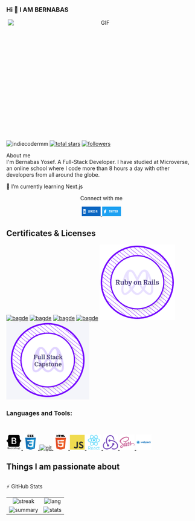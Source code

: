### Hi  👋 I AM BERNABAS

<div align="center">
<img align="right" alt="GIF" src="https://github.com/abhisheknaiidu/abhisheknaiidu/blob/master/code.gif?raw=true" width="500" height="320" />
  <br/>
  <p align="center"></p>
 </div>
 
 <p align="left"> 
<img src="https://komarev.com/ghpvc/?username=bernabasy&color=dc143c&style=for-the-badge" alt="indiecodermm" />
<a href="https://github.com/bernabasy?tab=repositories&sort=stargazers"><img alt="total stars" title="Total stars on GitHub" src="https://custom-icon-badges.demolab.com/github/stars/bernabasy?color=55960c&style=for-the-badge&labelColor=488207&logo=star"/></a>
 <a href="https://github.com/bernabasy?tab=followers"><img alt="followers" title="Follow me on Github" src="https://custom-icon-badges.demolab.com/github/followers/bernabasy?color=236ad3&labelColor=1155ba&style=for-the-badge&logo=person-add&label=Follow&logoColor=white"/></a>
</p>
About me <br/>
I'm Bernabas Yosef. A Full-Stack Developer. I have studied at Microverse, an online school where I code more than 8 hours a day with other developers from all around the globe.

🌱 I’m currently learning  Next.js<br/>
<p align="center">Connect with me</p>
<div align="center">
      <a  href="https://www.linkedin.com/in/bernabas-yosef-74b571186/" target="_blank">
      <img src="assets/LinkedIn.svg" alt="logo" width="10%"  height="25px" alt="LinkedIn"/>
    </a>
  <a href="https://twitter.com/bernabasjosef" target="_blank">
      <img src="assets/Twitter.svg" alt="logo" width="10%"  height="25px" alt="Twitter"/>
    </a>
</div>


## Certificates & Licenses
[<img alt="bagde" src="https://api.accredible.com/v1/frontend/credential_website_embed_image/badge/62774143" />](https://www.credential.net/29a16722-c88b-4cc3-bd70-fa83b4ca578b)
[<img alt="bagde" src="https://api.accredible.com/v1/frontend/credential_website_embed_image/badge/65926299" />](https://www.credential.net/791d5f33-9813-4042-8440-7e4bc85136c3)
[<img alt="bagde" src="https://api.accredible.com/v1/frontend/credential_website_embed_image/badge/67898367" />](https://www.credential.net/23eb2501-38ef-4000-a809-17f5d263707b)
[<img alt="bagde" src="https://api.accredible.com/v1/frontend/credential_website_embed_image/badge/70557146" />](https://www.credential.net/53cc8670-ad8f-4a15-9185-02e5659068fa)
[<img src="./assets/ror-badge.png" width="200">](https://www.credential.net/49c5888d-6f4e-49a7-a03a-f10fa2a2b069)
[<img src="./assets/fullstack.png" width="220">](https://www.credential.net/4d3d9540-5a0a-4ac3-aed3-dc39e1e0237a#gs.zl80sp)
<h3 align="left">Languages and Tools:</h3>
<br/>
<p align="left"> <a href="https://getbootstrap.com" target="_blank" rel="noreferrer"> <img src="https://raw.githubusercontent.com/devicons/devicon/master/icons/bootstrap/bootstrap-plain-wordmark.svg" alt="bootstrap" width="40" height="40"/> </a> <a href="https://www.w3schools.com/css/" target="_blank" rel="noreferrer"> <img src="https://raw.githubusercontent.com/devicons/devicon/master/icons/css3/css3-original-wordmark.svg" alt="css3" width="40" height="40"/> </a> <a href="https://www.figma.com/" target="_blank" rel="noreferrer">
  <img src="https://www.vectorlogo.zone/logos/git-scm/git-scm-icon.svg" alt="git" width="40" height="40"/> </a> <a href="https://www.w3.org/html/" target="_blank" rel="noreferrer"> <img src="https://raw.githubusercontent.com/devicons/devicon/master/icons/html5/html5-original-wordmark.svg" alt="html5" width="40" height="40"/> </a> <a href="https://developer.mozilla.org/en-US/docs/Web/JavaScript" target="_blank" rel="noreferrer"> <img src="https://raw.githubusercontent.com/devicons/devicon/master/icons/javascript/javascript-original.svg" alt="javascript" width="40" height="40"/> </a> <a href="https://reactjs.org/" target="_blank" rel="noreferrer"> <img src="https://raw.githubusercontent.com/devicons/devicon/master/icons/react/react-original-wordmark.svg" alt="react" width="40" height="40"/> </a> <a href="https://redux.js.org" target="_blank" rel="noreferrer"> <img src="https://raw.githubusercontent.com/devicons/devicon/master/icons/redux/redux-original.svg" alt="redux" width="40" height="40"/> </a> <a href="https://sass-lang.com" target="_blank" rel="noreferrer"> <img src="https://raw.githubusercontent.com/devicons/devicon/master/icons/sass/sass-original.svg" alt="sass" width="40" height="40"/> </a> <a href="https://webpack.js.org" target="_blank" rel="noreferrer"> <img src="https://raw.githubusercontent.com/devicons/devicon/d00d0969292a6569d45b06d3f350f463a0107b0d/icons/webpack/webpack-original-wordmark.svg" alt="webpack" width="40" height="40"/> </a> </p>

## Things I am passionate about

<h2 align ="left"></h2>
⚡ GitHub Stats

| | |
|:---:|:---:|
| ![streak](https://github-readme-streak-stats.herokuapp.com/?user=bernabasy&theme=radical) | ![lang](https://github-readme-stats.vercel.app/api/top-langs?username=bernabasy&show_icons=true&locale=en&layout=compact&theme=radical) |
| ![summary](https://github-profile-summary-cards.vercel.app/api/cards/profile-details?username=bernabasy&theme=2077) | ![stats](https://github-readme-stats.vercel.app/api?username=bernabasy&show_icons=true&theme=radical) |  

<!--
**bernabasy/bernabasy** is a ✨ _special_ ✨ repository because its `README.md` (this file) appears on your GitHub profile.

